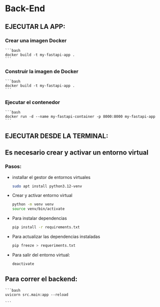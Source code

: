 # Back-End

## EJECUTAR LA APP:

### Crear una imagen Docker
    ```bash
    docker build -t my-fastapi-app .
    ```

### Construir la imagen de Docker
    ```bash
    docker build -t my-fastapi-app .
    ```

### Ejecutar el contenedor
    ```bash
    docker run -d --name my-fastapi-container -p 8000:8000 my-fastapi-app
    ```


## EJECUTAR DESDE LA TERMINAL:

## Es necesario crear y activar un entorno virtual

### Pasos:

- installar el gestor de entornos virtuales
   ```bash
   sudo apt install python3.12-venv

- Crear y activar entorno virtual

    ```bash
    python -m venv venv
    source venv/bin/activate
    ```

- Para instalar dependencias

    ```bash
    pip install -r requirements.txt
    ```

- Para actualizar las dependencias instaladas
    
    ```bash
    pip freeze > requeriments.txt
    ```

- Para salir del entorno virtual:
    ```bash
    deactivate
    ```
## Para correr el backend:
    ```bash
    uvicorn src.main:app --reload

    ```
